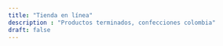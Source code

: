 ```yaml
---
title: "Tienda en línea"
description : "Productos terminados, confecciones colombia"
draft: false
---
```


